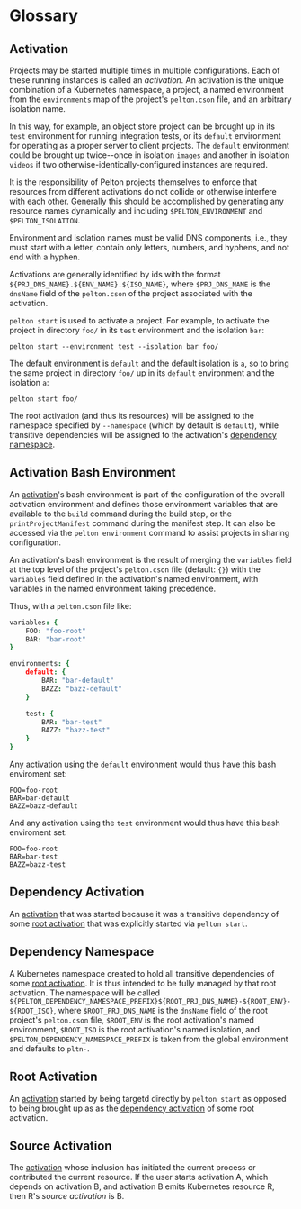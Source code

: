 # Glossary

## Activation

Projects may be started multiple times in multiple configurations. Each of these
running instances is called an _activation_. An activation is the unique
combination of a Kubernetes namespace, a project, a named environment from the
`environments` map of the project's `pelton.cson` file, and an arbitrary
isolation name.

In this way, for example, an object store project can be brought up in its
`test` environment for running integration tests, or its `default` environment
for operating as a proper server to client projects. The `default` environment
could be brought up twice--once in isolation `images` and another in isolation
`videos` if two otherwise-identically-configured instances are required.

It is the responsibility of Pelton projects themselves to enforce that resources
from different activations do not collide or otherwise interfere with each
other. Generally this should be accomplished by generating any resource names
dynamically and including `$PELTON_ENVIRONMENT` and `$PELTON_ISOLATION`.

Environment and isolation names must be valid DNS components, i.e., they must
start with a letter, contain only letters, numbers, and hyphens, and not end
with a hyphen.

Activations are generally identified by ids with the format
`${PRJ_DNS_NAME}.${ENV_NAME}.${ISO_NAME}`, where `$PRJ_DNS_NAME` is the
`dnsName` field of the `pelton.cson` of the project associated with the
activation.

`pelton start` is used to activate a project. For example, to activate the
project in directory `foo/` in its `test` environment and the isolation `bar`:

```shell
pelton start --environment test --isolation bar foo/
```

The default environment is `default` and the default isolation is `a`, so to
bring the same project in directory `foo/` up in its `default` environment and
the isolation `a`:

```shell
pelton start foo/
```

The root activation (and thus its resources) will be assigned to the namespace
specified by `--namespace` (which by default is `default`), while transitive
dependencies will be assigned to the activation's
[dependency namespace](#dependency-namespace).

## Activation Bash Environment

An [activation](#activation)'s bash environment is part of the configuration of
the overall activation environment and defines those environment variables that
are  available to the `build` command during the build step, or the
`printProjectManifest` command during the manifest step. It can also be accessed
via the `pelton environment` command to assist projects in sharing
configuration.

An activation's bash environment is the result of merging the `variables` field
at the top level of the project's `pelton.cson` file (default: `{}`) with the
`variables` field defined in the activation's named environment, with variables
in the named environment taking precedence.

Thus, with a `pelton.cson` file like:

```cson
variables: {
	FOO: "foo-root"
	BAR: "bar-root"
}

environments: {
	default: {
		BAR: "bar-default"
		BAZZ: "bazz-default"
	}

	test: {
		BAR: "bar-test"
		BAZZ: "bazz-test"
	}
}
```

Any activation using the `default` environment would thus have this bash
enviroment set:

```shell
FOO=foo-root
BAR=bar-default
BAZZ=bazz-default
```

And any activation using the `test` environment would thus have this bash
enviroment set:

```shell
FOO=foo-root
BAR=bar-test
BAZZ=bazz-test
```

## Dependency Activation

An [activation](#activation) that was started because it was a transitive
dependency of some [root activation](#root-activation) that was explicitly
started via `pelton start`.

## Dependency Namespace

A Kubernetes namespace created to hold all transitive dependencies of some
[root activation](#root-activation). It is thus intended to be fully managed by
that root activation. The namespace will be called
`${PELTON_DEPENDENCY_NAMESPACE_PREFIX}${ROOT_PRJ_DNS_NAME}-${ROOT_ENV}-${ROOT_ISO}`,
where `$ROOT_PRJ_DNS_NAME` is the `dnsName` field of the root project's
`pelton.cson` file, `$ROOT_ENV` is the root activation's named environment,
`$ROOT_ISO` is the root activation's named isolation, and
`$PELTON_DEPENDENCY_NAMESPACE_PREFIX` is taken from the global environment and
defaults to `pltn-`.

## Root Activation

An [activation](#activation) started by being targetd directly by `pelton start`
as opposed to being brought up as as the
[dependency activation](#dependency-activation) of some root activation.

## Source Activation

The [activation](#activation) whose inclusion has initiated the current process
or contributed the current resource. If the user starts activation A, which
depends on activation B, and activation B emits Kubernetes resource R, then R's
_source activation_ is B.